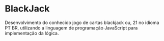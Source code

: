 # BlackJack
Desenvolvimento do conhecido jogo de cartas blackjack ou, 21 no idioma PT BR, 
utilizando a linguagem de programação JavaScript para implementação da lógica.
